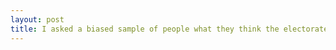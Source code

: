 ```yaml
---
layout: post
title: I asked a biased sample of people what they think the electorate will look in 2016, here's what I learned.
---
```

